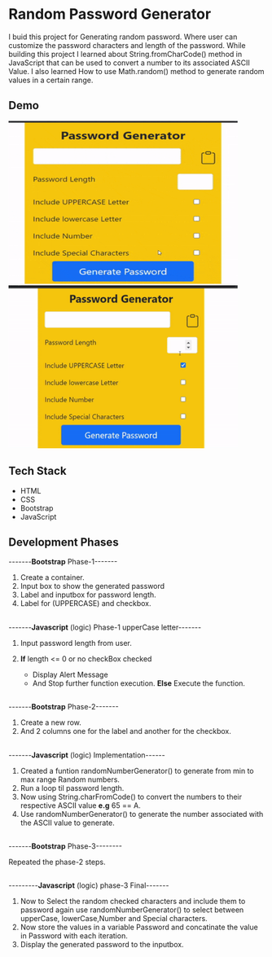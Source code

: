 
# Random Password Generator

I buid this project for Generating random password. Where user can customize the password characters and length of the password. While building this project I learned about String.fromCharCode() method in JavaScript that can be used to convert a number to its associated ASCII Value. I also learned How to use Math.random() method to generate random values in a certain range.



## Demo

<img src="./Demo GIF/passGeneratorAlert.gif" alt="Alert GIF" width="450" height="320">&nbsp;<img src="./Demo GIF/passGenerator.gif" alt="Generate GIF" width="450" height="320">


  
## Tech Stack
- HTML
- CSS
- Bootstrap
- JavaScript

  
## Development Phases

-------**Bootstrap** Phase-1-------
1. Create a container.
2. Input box to show the generated password
2. Label and inputbox for password length.
3. Label for (UPPERCASE) and checkbox.

##
-------**Javascript** (logic) Phase-1 upperCase letter-------

1. Input password length from user.


2. **If** length <= 0 or no checkBox checked 
    - Display Alert Message
    - And Stop further function execution.
    **Else**
    Execute the function.
    
    ##

-------**Bootstrap** Phase-2-------

1. Create a new row.
2. And 2 columns one for the label and another for the checkbox.

##
-------**Javascript** (logic) Implementation------

1. Created a funtion randomNumberGenerator() to generate from min to max range Random numbers.  
2. Run a loop til password length.
3. Now using String.charFromCode() to convert the numbers to their respective ASCII value **e.g** 65 == A.
4. Use randomNumberGenerator() to generate the number associated with the ASCII value to generate.

##

-------**Bootstrap** Phase-3--------

Repeated the phase-2 steps.
##

---------**Javascript** (logic) phase-3 Final-------

1. Now to Select the random checked characters and include them to password again use randomNumberGenerator() to select between upperCase, lowerCase,Number and Special characters.
2. Now store the values in a variable Password and concatinate the value in Password with each iteration.
3. Display the generated password to the inputbox.



  
